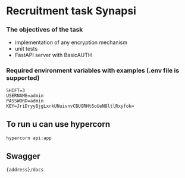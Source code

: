 # Recruitment task Synapsi
### The objectives of the task
- implementation of any encryption mechanism
- unit tests
- FastAPI server with BasicAUTH 

### Required environment variables with examples (.env file is supported)

    SHIFT=3
    USERNAME=admin
    PASSWORD=admin
    KEY=JriDryy8jgLxrkUNuivnvCBUGRHt6oUeN8ltlRxyfok=


## To run u can use hypercorn

    hypercorn api:app


## Swagger 

    {address}/docs

